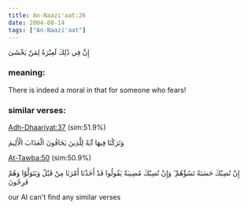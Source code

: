```yaml
---
title: An-Naazi'aat:26
date: 2004-08-14
tags: ["An-Naazi'aat"]
---
```

إِنَّ فِي ذَٰلِكَ لَعِبْرَةً لِمَنْ يَخْشَىٰ
### meaning: 
There is indeed a moral in that for someone who fears!
### similar verses: 

[Adh-Dhaariyat:37](/51/37) (sim:51.9%)

وَتَرَكْنَا فِيهَا آيَةً لِلَّذِينَ يَخَافُونَ الْعَذَابَ الْأَلِيمَ

[At-Tawba:50](/9/50) (sim:50.9%)

إِنْ تُصِبْكَ حَسَنَةٌ تَسُؤْهُمْ ۖ وَإِنْ تُصِبْكَ مُصِيبَةٌ يَقُولُوا قَدْ أَخَذْنَا أَمْرَنَا مِنْ قَبْلُ وَيَتَوَلَّوْا وَهُمْ فَرِحُونَ

our AI can't find any similar verses


